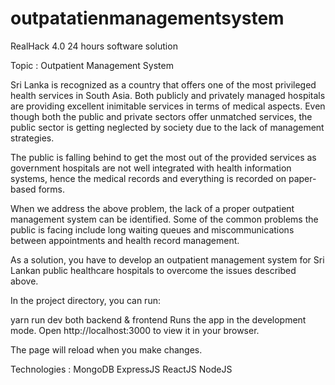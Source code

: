 # outpatatienmanagementsystem

RealHack 4.0 24 hours software solution 

Topic : Outpatient Management System

Sri Lanka is recognized as a country that offers one of the most privileged health services in
South Asia. Both publicly and privately managed hospitals are providing excellent inimitable
services in terms of medical aspects. Even though both the public and private sectors offer
unmatched services, the public sector is getting neglected by society due to the lack of
management strategies. 

The public is falling behind to get the most out of the provided
services as government hospitals are not well integrated with health information systems,
hence the medical records and everything is recorded on paper-based forms.

When we address the above problem, the lack of a proper outpatient management system can
be identified. 
Some of the common problems the public is facing include long waiting queues
and miscommunications between appointments and health record management.

As a solution, you have to develop an outpatient management system for Sri Lankan public
healthcare hospitals to overcome the issues described above.

In the project directory, you can run:

yarn run dev both backend & frontend
Runs the app in the development mode.
Open http://localhost:3000 to view it in your browser.

The page will reload when you make changes.

Technologies :
MongoDB
ExpressJS
ReactJS
NodeJS

